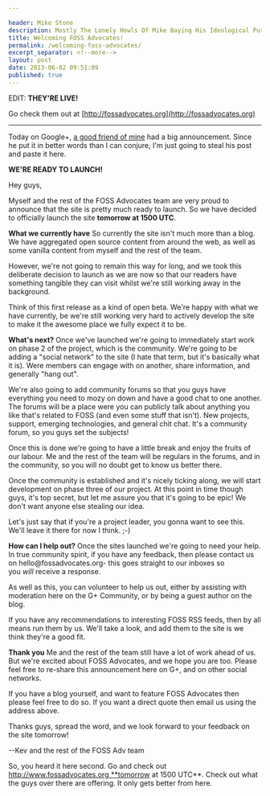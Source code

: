 ```yaml
---

header: Mike Stone
description: Mostly The Lonely Howls Of Mike Baying His Ideological Purity At The Moon
title: Welcoming FOSS Advocates!
permalink: /welcoming-foss-advocates/
excerpt_separator: <!--more-->
layout: post
date: 2013-06-02 09:51:09
published: true
---
```



EDIT: **THEY'RE LIVE!**

Go check them out at [http://fossadvocates.org](http://fossadvocates.org)

---

Today on Google+, [a good friend of mine](https://plus.google.com/u/0/107532714495314593816) had a big announcement. Since he put it in better words than I can conjure, I'm just going to steal his post and paste it here.

**WE'RE READY TO LAUNCH!**

Hey guys,

Myself and the rest of the FOSS Advocates team are very proud to announce that the site is pretty much ready to launch. So we have decided to officially launch the site **tomorrow at 1500 UTC**.

<!--more-->

**What we currently have** So currently the site isn't much more than a blog. We have aggregated open source content from around the web, as well as some vanilla content from myself and the rest of the team.

However, we're not going to remain this way for long, and we took this deliberate decision to launch as we are now so that our readers have something tangible they can visit whilst we're still working away in the background.

Think of this first release as a kind of open beta. We're happy with what we have currently, be we're still working very hard to actively develop the site to make it the awesome place we fully expect it to be.

**What's next?** Once we've launched we're going to immediately start work on phase 2 of the project, which is the community. We're going to be adding a "social network" to the site (I hate that term, but it's basically what it is). Were members can engage with on another, share information, and generally "hang out".

We're also going to add community forums so that you guys have everything you need to mozy on down and have a good chat to one another. The forums will be a place were you can publicly talk about anything you like that's related to FOSS (and even some stuff that isn't). New projects, support, emerging technologies, and general chit chat. It's a community forum, so you guys set the subjects!

Once this is done we're going to have a little break and enjoy the fruits of our labour. Me and the rest of the team will be regulars in the forums, and in the community, so you will no doubt get to know us better there.

Once the community is established and it's nicely ticking along, we will start development on phase three of our project. At this point in time though guys, it's top secret, but let me assure you that it's going to be epic! We don't want anyone else stealing our idea.

Let's just say that if you're a project leader, you gonna want to see this. We'll leave it there for now I think. ;-)

**How can I help out?** Once the sites launched we're going to need your help. In true community spirit, if you have any feedback, then please contact us on hello@fossadvocates.org- this goes straight to our inboxes so you _will_ receive a response.

As well as this, you can volunteer to help us out, either by assisting with moderation here on the G+ Community, or by being a guest author on the blog.

If you have any recommendations to interesting FOSS RSS feeds, then by all means run them by us. We'll take a look, and add them to the site is we think they're a good fit.

**Thank you** Me and the rest of the team still have a lot of work ahead of us. But we're excited about FOSS Advocates, and we hope you are too. Please feel free to re-share this announcement here on G+, and on other social networks.

If you have a blog yourself, and want to feature FOSS Advocates then please feel free to do so. If you want a direct quote then email us using the address above.

Thanks guys, spread the word, and we look forward to your feedback on the site tomorrow!

\--Kev and the rest of the FOSS Adv team

So, you heard it here second. Go and check out http://www.fossadvocates.org **tomorrow at 1500 UTC**. Check out what the guys over there are offering. It only gets better from here.
